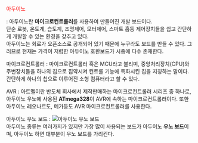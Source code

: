 <p style="color:red">아두이노</p>
: 아두이노란 <b>마이크로컨트롤러</b>를 사용하여 만들어진 개발 보드이다.<br> 단순 로봇, 온도계, 습도계, 조명제어, 모터제어, 스마트 홈등 제어장치들을 쉽고 간단하게 개발할 수 있는 환경을 갖추고 있다. <br>
아두이노는 회로가 오픈소스로 공개되어 있기 때문에 누구라도 보드를 만들 수 있다. 그러므로 현재는 가격이 저렴한 아두이노 호환보드가 시중에 다수 존재한다.


마이크로컨트롤러
: 마이크로컨트롤러 혹은 MCU라고 불리며, 중앙처리장치(CPU)와 주변장치들을 하나의 칩으로 집약시켜 컨트롤 기능에 특화시킨 칩을 지칭하는 말이다. 간단하게 하나의 칩으로 이루어진 소형 컴퓨터라고 할 수 있다.


AVR
: 아트멜이란 반도체 회사에서 제작판매하는 마이크로컨트롤러 시리즈 중 하나로, 아두이노 우노에 사용된 <b>ATmega328</b>이 AVR에 속하는 마이크로컨트롤러이다. 또한 아두이노 레오나르도, 메가등도 AVR 마이크로컨트롤러를 사용한다.


아두이노 우노 보드
: ![아두이노 우노 보드](https://user-images.githubusercontent.com/59801728/73506326-8df88600-4418-11ea-81bd-2ab355bfd55f.PNG)
<br>
아두이노 종류는 여러가지가 있지만 가장 많이 사용되는 보드가 아두이노 <b>우노 보드</b>이며, 아두이노 하면 대부분이 우노 보드를 가리킨다.